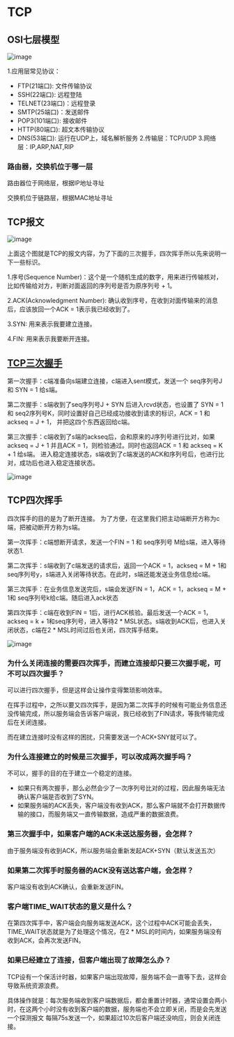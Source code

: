 # TCP

## OSI七层模型
![image](https://user-images.githubusercontent.com/72189350/202831131-154807c5-b821-4b64-a297-c5808b941126.png)

1.应用层常见协议：
  - FTP(21端口): 文件传输协议
  - SSH(22端口): 远程登陆
  - TELNET(23端口)：远程登录
  - SMTP(25端口)：发送邮件
  - POP3(101端口): 接收邮件
  - HTTP(80端口): 超文本传输协议
  - DNS(53端口): 运行在UDP上，域名解析服务
2.传输层：TCP/UDP
3.网络层：IP,ARP,NAT,RIP

### 路由器，交换机位于哪一层

路由器位于网络层，根据IP地址寻址

交换机位于链路层，根据MAC地址寻址


## TCP报文
![image](https://user-images.githubusercontent.com/72189350/202832021-22d4affa-4e15-4087-858f-2a5bab5fb3c0.png)

上面这个图就是TCP的报文内容，为了下面的三次握手，四次挥手所以先来说明一下一些标识。

1.序号(Sequence Number)：这个是一个随机生成的数字，用来进行传输核对，比如传输给对方，判断对面返回的序列号是否为原序列号 + 1。

2.ACK(Acknowledgment Number): 确认收到序号，在收到对面传输来的消息后，应该放回一个ACK = 1表示我已经收到了。

3.SYN: 用来表示我要建立连接。

4.FIN: 用来表示我要断开连接。


## [TCP三次握手](https://blog.csdn.net/crazymakercircle/article/details/114527369)

第一次握手：c端准备向s端建立连接，c端进入sent模式，发送一个 seq序列号J 和 SYN = 1 给s端。

第二次握手：s端收到了seq序列号J + SYN 后进入rcvd状态，也设置了 SYN = 1 和 seq2序列号K，同时设置好自己已经成功接收到请求的标识，ACK = 1 和 ackseq = J + 1，
并把这四个东西返回给c端。

第三次握手：c端收到了s端的ackseq后，会和原来的J序列号进行比对，如果ackseq = J + 1 并且ACK = 1，则检验通过。同时也返回ACK = 1 和 ackseq = K + 1 给s端。
进入稳定连接状态，s端收到了c端发送的ACK和序列号后，也进行比对，成功后也进入稳定连接状态。

![image](https://user-images.githubusercontent.com/72189350/202832657-88aa5f18-b588-4fa1-b7da-09cbb886b22c.png)


## TCP四次挥手

四次挥手的目的是为了断开连接。
为了方便，在这里我们把主动端断开方称为c端，把被动断开方称为s端。

第一次挥手：c端想断开请求，发送一个FIN = 1 和 seq序列号 M给s端，进入等待状态1.

第二次挥手：s端收到了c端发送的请求后，返回一个ACK = 1，ackseq = M + 1和 seq序列号y，s端进入关闭等待状态。在此时，s端还能发送业务信息给c端。

第三次挥手：在业务信息发送完后，s端会发送FIN = 1，ACK = 1，ackseq = M + 1和 seq序列号k给c端。随后进入ack状态

第四次挥手：c端在收到FIN = 1后，进行ACK核验。最后发送一个ACK = 1，ackseq = k + 1和seq序列号，进入等待2 * MSL状态。s端收到ACK后，也进入关闭状态，c端在2 * MSL时间过后也关闭，四次挥手结束。

![image](https://user-images.githubusercontent.com/72189350/202832953-a97b9b05-141f-46af-a017-ba2649a18d53.png)


### 为什么关闭连接的需要四次挥手，而建立连接却只要三次握手呢，可不可以四次握手？

可以进行四次握手，但是这样会让操作变得繁琐影响效率。

在挥手过程中，之所以要又四次挥手，是因为第二次挥手的时候有可能业务信息还没传输完成，所以服务端会告诉客户端说，我已经收到了FIN请求，等我传输完成后在关闭连接。

而在建立连接时没有这样的困扰，只需要发送一个ACK+SNY就可以了。

### 为什么连接建立的时候是三次握手，可以改成两次握手吗？

不可以，握手的目的在于建立一个稳定的连接。

- 如果只有两次握手，那么必然会少了一次序列号比对的过程，因此服务端无法确认客户端是否收到了SYN。
- 如果服务端的ACK丢失，客户端没有收到ACK，那么客户端就不会打开数据传输的接口，而服务端又一直传输数据，造成严重的数据浪费。

### 第三次握手中，如果客户端的ACK未送达服务器，会怎样？

由于服务端没有收到ACK，所以服务端会重新发起ACK+SYN（默认发送五次）

### 如果第二次挥手时服务器的ACK没有送达客户端，会怎样？

客户端没有收到ACK确认，会重新发送FIN。

### 客户端TIME_WAIT状态的意义是什么？

在第四次挥手中，客户端会向服务端发送ACK，这个过程中ACK可能会丢失，TIME_WAIT状态就是为了处理这个情况，在2 * MSL的时间内，如果服务端没有收到ACK，会再次发送FIN。

### 如果已经建立了连接，但客户端出现了故障怎么办？

TCP设有一个保活计时器，如果客户端出现故障，服务端不会一直等下去，这样会导致系统资源浪费。

具体操作就是：每次服务端收到客户端数据后，都会重置计时器，通常设置会两小时，在这两个小时没有收到客户端的数据，服务端也不会立即关闭，而是会先发送一个探测报文
每隔75s发送一个，如果超过10次后客户端还没响应，则会关闭连接。
